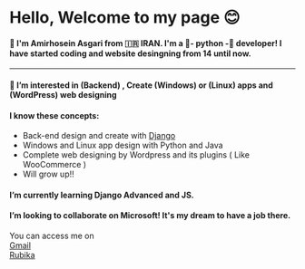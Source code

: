 <head>
  <link href="style.css" rel="stylesheet">
</head>

<h1>Hello, Welcome to my page 😊</h1>
<h4>👋 I'm Amirhosein Asgari from 🇮🇷 IRAN. I'm a 🐍- python -🐍 developer! I have started coding and website desingning from 14 until now.</h4>
<hr>
<h4>👀 I’m interested in (Backend)	, Create (Windows) or (Linux) apps and (WordPress) web designing</h4>
<h4>I know these concepts:</h4>
<ul>
  <li>Back-end design and create with <a href="https://developer.mozilla.org/en-US/docs/Learn/Server-side/Django/Introduction">Django</a> </li>
  <li>Windows and Linux app design with Python and Java</li>
  <li>Complete web designing by Wordpress and its plugins ( Like WooCommerce )</li>
  <li>Will grow up!!</li>
</ul>
<h4>I’m currently learning Django Advanced and JS.</h4>
<h4>I’m looking to collaborate on Microsoft! It's my dream to have a job there. </h4> 

<div>
  You can access me on
</div>
<divstyle="display: flex; justify-content: space-around">
  <a href="gmail.com/amirhosein.asgari.2008@gmail.com">Gmail</a> <br>
  <a href="">Rubika</a>
</div>

<!---
AmirAs-2008/AmirAs-2008 is a ✨ special ✨ repository because its `README.md` (this file) appears on your GitHub profile.
You can click the Preview link to take a look at your changes.
--->
